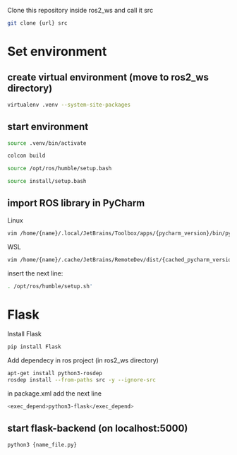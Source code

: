 Clone this repository inside ros2_ws and call it src
```bash
git clone {url} src
```

# Set environment 

## create virtual environment (move to ros2_ws directory)
```bash
virtualenv .venv --system-site-packages
```

## start environment
```bash
source .venv/bin/activate

colcon build 

source /opt/ros/humble/setup.bash

source install/setup.bash
```

## import ROS library in PyCharm
Linux
```bash
vim /home/{name}/.local/JetBrains/Toolbox/apps/{pycharm_version}/bin/pycharm.sh
```

WSL
```bash
vim /home/{name}/.cache/JetBrains/RemoteDev/dist/{cached_pycharm_version}/bin/pycharm.sh
```

insert the next line:
```bash
. /opt/ros/humble/setup.sh' 
```


# Flask 

Install Flask

```bash
pip install Flask
```

Add dependecy in ros project (in ros2_ws directory)
```bash
apt-get install python3-rosdep
rosdep install --from-paths src -y --ignore-src 
```

in package.xml add the next line
```bash
<exec_depend>python3-flask</exec_depend>
```


## start flask-backend (on localhost:5000)

```bash
python3 {name_file.py}
```
